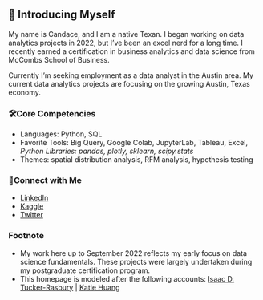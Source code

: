 ## 👋 Introducing Myself 
My name is Candace, and I am a native Texan. I began working on data analytics projects in 2022, but I’ve been an excel nerd for a long time. I recently earned a certification in business analytics and data science from McCombs School of Business. 

Currently I’m seeking employment as a data analyst in the Austin area. My current data analytics projects are focusing on the growing Austin, Texas economy. 

### 🛠️Core Competencies
- Languages: Python, SQL
- Favorite Tools: Big Query, Google Colab, JupyterLab, Tableau, Excel, *Python Libraries: pandas, plotly, sklearn, scipy.stats*
- Themes: spatial distribution analysis, RFM analysis, hypothesis testing

### 🙌Connect with Me 
- [LinkedIn](https://www.linkedin.com/in/candacebunkley/)
- [Kaggle](https://www.kaggle.com/candaceb)
- [Twitter](https://twitter.com/CandaceBunkley)

### Footnote
- My work here up to September 2022 reflects my early focus on data science fundamentals. These projects were largely undertaken during my postgraduate certification program. 
- This homepage is modeled after the following accounts: [Isaac D. Tucker-Rasbury](https://github.com/TuckerRasbury) | [Katie Huang](https://github.com/katiehuangx)
